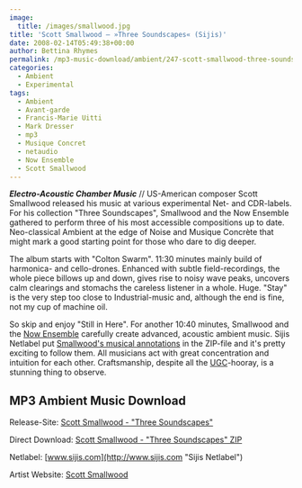 ```yaml
---
image:
  title: /images/smallwood.jpg
title: 'Scott Smallwood – »Three Soundscapes« (Sijis)'
date: 2008-02-14T05:49:38+00:00
author: Bettina Rhymes
permalink: /mp3-music-download/ambient/247-scott-smallwood-three-soundscapes-sijis
categories:
  - Ambient
  - Experimental
tags:
  - Ambient
  - Avant-garde
  - Francis-Marie Uitti
  - Mark Dresser
  - mp3
  - Musique Concret
  - netaudio
  - Now Ensemble
  - Scott Smallwood
---
```

***Electro-Acoustic Chamber Music*** // US-American composer Scott Smallwood released his music at various experimental Net- and CDR-labels. For his collection "Three Soundscapes", Smallwood and the Now Ensemble gathered to perform three of his most accessible compositions up to date. Neo-classical Ambient at the edge of Noise and Musique Concrète that might mark a good starting point for those who dare to dig deeper.<!--more-->

<!--adsense-->

The album starts with "Colton Swarm". 11:30 minutes mainly build of harmonica- and cello-drones. Enhanced with subtle field-recordings, the whole piece billows up and down, gives rise to noisy wave peaks, uncovers calm clearings and stomachs the careless listener in a whole. Huge. "Stay" is the very step too close to Industrial-music and, although the end is fine, not my cup of machine oil.

So skip and enjoy "Still in Here". For another 10:40 minutes, Smallwood and the [Now Ensemble](http://www.nowensemble.org/ "NOW Ensemble Website") carefully create advanced, acoustic ambient music. Sijis Netlabel put [Smallwood's musical annotations](http://www.archive.org/download/siji19/siji19_ScottSmallwood_StillInHere_score.pdf) in the ZIP-file and it's pretty exciting to follow them. All musicians act with great concentration and intuition for each other. Craftsmanship, despite all the [UGC](http://en.wikipedia.org/wiki/User-generated_content "User Generated Content @ Wikipedia")-hooray, is a stunning thing to observe.

## MP3 Ambient Music Download

Release-Site: [Scott Smallwood - "Three Soundscapes"](http://www.sijis.com/sijis_index.cfm?mainspace=release&catalogid=siji19 "Three Soundscapes @ Sijis")
  
Direct Download: [Scott Smallwood - "Three Soundscapes" ZIP](http://www.archive.org/download/siji19/siji19_vbr_mp3.zip "Three Soundscapes ZIP")
  
Netlabel: [www.sijis.com](http://www.sijis.com "Sijis Netlabel")
  
Artist Website: [Scott Smallwood](http://silvertone.princeton.edu/~skot/snd/recordings.html "Scott Smallwood Website")